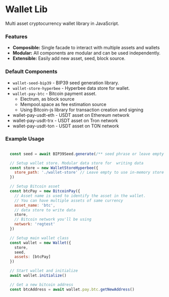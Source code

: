 # Wallet Lib

Multi asset cryptocurrency wallet library in JavaScript.

### Features

- **Composible:** Single facade to interact with multiple assets and wallets
- **Modular:** All components are modular and can be used independently. 
- **Extensible:** Easily add new asset, seed, block source.


### Default Components

- `wallet-seed-bip39` - BIP39 seed generation library.
- `wallet-store-hyperbee` - Hyperbee data store for wallet.
- `wallet-pay-btc` - Bitcoin payment asset.
  - Electrum, as block source 
  - Mempool.space as fee estimation source
  - Using Bitcoin-js library for transaction creation and signing
- wallet-pay-usdt-eth - USDT asset on Ethereum network
- wallet-pay-usdt-trx - USDT asset on Tron network
- wallet-pay-usdt-ton - USDT asset on TON network

### Example Usage
```javascript

  const seed = await BIP39Seed.generate(/** seed phrase or leave empty to generate one */)

  // Setup wallet store. Modular data store for  writing data
  const store = new WalletStoreHyperbee({
    store_path: './wallet-store' // Leave empty to use in-memory store
  })

  // Setup Bitcoin asset
  const btcPay = new BitcoinPay({
    // Asset name is used to identify the asset in the wallet.
    // You can have multiple assets of same currency
    asset_name: 'btc',
    // data store to write data
    store,
    // Bitcoin network you'll be using
    network: 'regtest'
  })

  // Setup main wallet class
  const wallet = new Wallet({
    store,
    seed,
    assets: [btcPay]
  })

  // Start wallet and initialize
  await wallet.initialize()

  // Get a new bitcoin address
  const btcAddress = await wallet.pay.btc.getNewAddress()

```
